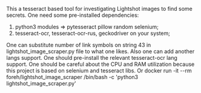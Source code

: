 This a tesseract based tool for investigating Lightshot images to find some secrets.
One need some pre-installed dependencies:

1. python3 modules => pytesseract pillow random selenium;
2. tesseract-ocr, tesseract-ocr-rus, geckodriver on your system;

One can substitute number of link symbols on string 43 in lightshot_image_scraper.py file to what one likes.
Also one can add another langs support. One should pre-install the relevant tesseract-ocr lang support.
One should be careful about the CPU and RAM utilization because this project is based on selenium and tesseract libs. 
Or docker run -it --rm foreh/lightshot_image_scraper /bin/bash -c 'python3 lightshot_image_scraper.py'
